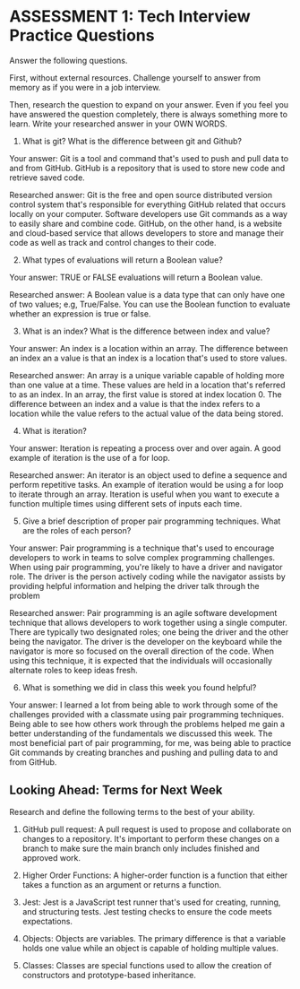 # ASSESSMENT 1: Tech Interview Practice Questions
Answer the following questions.

First, without external resources. Challenge yourself to answer from memory as if you were in a job interview.

Then, research the question to expand on your answer. Even if you feel you have answered the question completely, there is always something more to learn. Write your researched answer in your OWN WORDS.

1. What is git? What is the difference between git and Github?

  Your answer: Git is a tool and command that's used to push and pull data to and from GitHub. GitHub is a repository that is used to store new code and retrieve saved code.

  Researched answer: Git is the free and open source distributed version control system that's responsible for everything GitHub related that occurs locally on your computer. Software developers use Git commands as a way to easily share and combine code. GitHub, on the other hand, is a website and cloud-based service that allows developers to store and manage their code as well as track and control changes to their code.



2. What types of evaluations will return a Boolean value?

  Your answer: TRUE or FALSE evaluations will return a Boolean value.

  Researched answer: A Boolean value is a data type that can only have one of two values; e.g, True/False. You can use the Boolean function to evaluate whether an expression is true or false.



3. What is an index? What is the difference between index and value?

  Your answer: An index is a location within an array. The difference between an index an a value is that an index is a location that's used to store values.

  Researched answer: An array is a unique variable capable of holding more than one value at a time. These values are held in a location that's referred to as an index. In an array, the first value is stored at index location 0. The difference between an index and a value is that the index refers to a location while the value refers to the actual value of the data being stored.



4. What is iteration?

  Your answer: Iteration is repeating a process over and over again. A good example of iteration is the use of a for loop.

  Researched answer: An iterator is an object used to define a sequence and perform repetitive tasks. An example of iteration would be using a for loop to iterate through an array. Iteration is useful when you want to execute a function multiple times using different sets of inputs each time.



5. Give a brief description of proper pair programming techniques. What are the roles of each person?

  Your answer: Pair programming is a technique that's used to encourage developers to work in teams to solve complex programming challenges. When using pair programming, you're likely to have a driver and navigator role. The driver is the person actively coding while the navigator assists by providing helpful information and helping the driver talk through the problem

  Researched answer: Pair programming is an agile software development technique that allows developers to work together using a single computer. There are typically two designated roles; one being the driver and the other being the navigator. The driver is the developer on the keyboard while the navigator is more so focused on the overall direction of the code. When using this technique, it is expected that the individuals will occasionally alternate roles to keep ideas fresh.



6. What is something we did in class this week you found helpful?  

  Your answer: I learned a lot from being able to work through some of the challenges provided with a classmate using pair programming techniques. Being able to see how others work through the problems helped me gain a better understanding of the fundamentals we discussed this week. The most beneficial part of pair programming, for me, was being able to practice Git commands by creating branches and pushing and pulling data to and from GitHub.



## Looking Ahead: Terms for Next Week

Research and define the following terms to the best of your ability.

1. GitHub pull request: A pull request is used to propose and collaborate on changes to a repository. It's important to perform these changes on a branch to make sure the main branch only includes finished and approved work.

2. Higher Order Functions: A higher-order function is a function that either takes a function as an argument or returns a function.

3. Jest: Jest is a JavaScript test runner that's used for creating, running, and structuring tests. Jest testing checks to ensure the code meets expectations.

4. Objects: Objects are variables. The primary difference is that a variable holds one value while an object is capable of holding multiple values.

5. Classes: Classes are special functions used to allow the creation of constructors and prototype-based inheritance.
